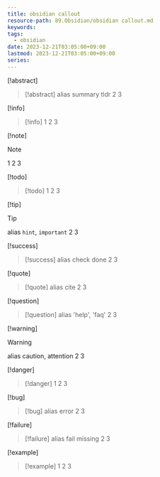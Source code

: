 ```yaml
---
title: obsidian callout
resource-path: 89.Obsidian/obsidian callout.md
keywords:
tags:
  - obsidian
date: 2023-12-21T03:05:00+09:00
lastmod: 2023-12-21T03:05:00+09:00
series:
---
```

[!abstract]
>[!abstract]
>alias summary tldr
>2
>3

[!info]
> [!info]
> 1
> 2
> 3

[!note]
>[!note]
>1
>2
>3

[!todo]
> [!todo]
> 1
> 2
> 3

[!tip]
>[!tip]
>alias `hint`, `important`
>2
>3

[!success]
>[!success]
>alias check done
>2
>3

[!quote]
>[!quote]
>alias cite
>2
>3

[!question]
> [!question]
> alias 'help', 'faq'
> 2
> 3

[!warning]
>[!warning]
>alias caution, attention
>2
>3

[!danger]
>[!danger]
>1
>2
>3

[!bug]
>[!bug]
>alias error
>2
>3

[!failure]
>[!failure]
>alias fail missing
>2
>3

[!example]
>[!example]
>1
>2
>3

